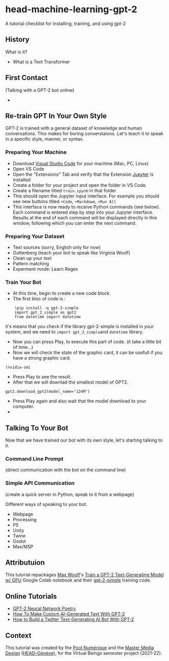 # head-machine-learning-gpt-2
A tutorial checklist for installing, training, and using gpt-2

## History
What is it?

- What is a Text Transformer

## First Contact
(Talking with a GPT-2 bot online)
- [](https://app.inferkit.com/demo)

## Re-train GPT In Your Own Style
GPT-2 is trained with a general dataset of knowledge and human conversations. This makes for boring converstaions. Let's teach it to speak in a specific style, manner, or syntax.

### Preparing Your Machine
- Download [Visual Studio Code](https://code.visualstudio.com) for your machine (Mac, PC, Linux)
- Open VS Code 
- Open the "Extensions" Tab and verify that the Extension [Jupyter](https://marketplace.visualstudio.com/items?itemName=ms-toolsai.jupyter) is installed
- Create a folder for your project and open the folder in VS Code.
- Create a filename titled `train.ipynb` in that folder
- This should open the Jupyter input interface. For example you should see new buttons titled `+Code`, `+Markdown`, `>Run All`
- This interface is now ready to receive Python commands (see below). Each command is entered step by step into your Jupyter interface. Results at the end of each command will be displayed directly in this window, following which you can enter the next command.

### Preparing Your Dataset
- Text sources (sorry, English only for now)
- Guttenberg (teach your bot to speak like Virginia Woolf)
- Clean up your text
- Pattern matching
- Experment mode: Learn Regex 

### Train Your Bot
- At this time, begin to create a new code block.
- The first bloc of code is :

```
	!pip install -q gpt-2-simple
	import gpt_2_simple as gpt2
	from datetime import datetime
```

it's means that you check if the library gpt-2-simple is installed in your system, and we need to `import gpt_2_simple`and `datetime` library. 
- Now you can press Play, to execute this part of code. (it take a little bit of time...)
- Now we will check the state of the graphic card, it can be usefull if you have a strong graphic card.
```
!nvidia-smi
```
- Press Play to see the result.
- After that we will downlad the smallest model of GPT2.
```
gpt2.download_gpt2(model_name="124M")
```
- Press Play again and also wait that the model download to your computer.
- 



## Talking To Your Bot
Now that we have trained our bot with its own style, let's starting talking to it.

### Command Line Prompt
(direct communication with the bot on the command line)

### Simple API Communication
(create a quick server in Python, speak to it from a webpage)

Different ways of speaking to your bot.
- Webpage
- Processing
- P5
- Unity
- Twine
- Godot
- Max/MSP

## Attributuion
This tutorial repackages [Max Woolf](https://minimaxir.com)'s [Train a GPT-2 Text-Generating Model w/ GPU]() Google Colab notebook and their [gpt-2-simple](https://github.com/minimaxir/gpt-2-simple) training code.

## Online Tutorials
- [GPT-2 Neural Network Poetry](https://www.gwern.net/GPT-2)
- [How To Make Custom AI-Generated Text With GPT-2](https://minimaxir.com/2019/09/howto-gpt2/)
- [How to Build a Twitter Text-Generating AI Bot With GPT-2](https://minimaxir.com/2020/01/twitter-gpt2-bot/)

## Context
This tutorial was created by the [Pool Numérique](https://www.hesge.ch/head/formations-recherche/pool-numerique) and the [Master Media Design](https://www.hesge.ch/head/formations-recherche/master-en-media-design) ([HEAD–Genève](https://www.hesge.ch/head)), for the Virtual Beings semester project (2021-22).

